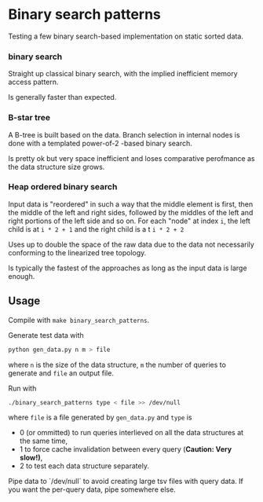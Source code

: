 # Binary search patterns

Testing a few binary search-based implementation on static sorted  data.

### binary search

Straight up classical binary search, with the implied inefficient memory access pattern.

Is generally faster than expected.

### B-star tree

A B-tree is built based on the data. Branch selection in internal nodes is done with a templated power-of-2 -based binary search.

Is pretty ok but very space inefficient and loses comparative perofmance as the data structure size grows.

### Heap ordered binary search

Input data is "reordered" in such a way that the middle element is first, then the middle of the left and right sides, followed by the middles of the left and right portions of the left side and so on. For each "node" at index `i`, the left child is at `i * 2 + 1` and the right child is a t `i * 2 + 2`

Uses up to double the space of the raw data due to the data not necessarily conforming to the linearized tree topology.

Is typically the fastest of the approaches as long as the input data is large enough.

## Usage

Compile with `make binary_search_patterns`.

Generate test data with 

```bash
python gen_data.py n m > file
```

where `n` is the size of the data structure, `m` the number of queries to generate and `file` an output file.

Run with

```bash
./binary_search_patterns type < file >> /dev/null
```

where `file` is a file generated by `gen_data.py` and `type` is

* 0 (or ommitted) to run queries interlieved on all the data structures at the same time,
* 1 to force cache invalidation between every query (**Caution: Very slow!)**,
* 2 to test each data structure separately.

Pipe data to ´/dev/null´ to avoid creating large tsv files with query data. If you want the per-query data, pipe somewhere else.
